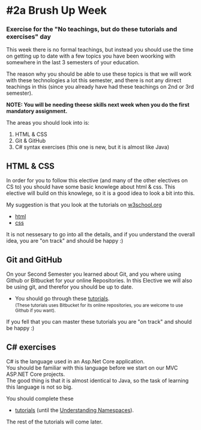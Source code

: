 # #2a Brush Up Week
### Exercise for the "No teachings, but do these tutorials and exercises" day

This week there is no formal teachings, but instead you should use the time on getting up to date with a few topics you have been woorking with somewhere in the last 3 semesters of your education.

The reason why you should be able to use these topics is that  we will work with these technologies a lot this semester, and there is not any dirrect teachings in this (since you already have had these teachings on 2nd or 3rd semester).    

**NOTE: You will be needing theese skills next week when you do the first mandatory assignment.**

The areas you should look into is:

1. HTML & CSS
2. Git & GitHub
3. C# syntax exercises (this one is new, but it is almost like Java)    

## HTML & CSS
In order for you to follow this elective (and many of the other electives on CS to) you should have some basic knowlege about html & css. This elective will build on this knowlege, so it is a good idea to look a bit into this.    

My suggestion is that you look at the tutorials on [w3school.org](http://www.w3schools.com)    
* [html](http://www.w3schools.com/html/)
* [css](http://www.w3schools.com/css/)    

It is not nessesary to go into all the details, and if you understand the overall idea, you are "on track" and should be happy :)

## Git and GitHub
On your Second Semester you learned about Git, and you where using Github or Bitbucket for your online Repositories. In this Elective we will also be using git, and therefor you should be up to date.    
* You should go through these [tutorials](xxx).     
<small>(These tutorials uses Bitbucket for its online repositories, you are welcome to use Github if you want).</small>      

If you fell that you can master these tutorials you are "on track" and should be happy :)

## C# exercises
C# is the language used in an Asp.Net Core application.    
You should be familiar with this language before we start on our MVC ASP.NET Core projects.    
The good thing is that it is almost identical to Java, so the task of learning this language is not so big.

You should complete these 
* [tutorials](https://www.microsoft.com/net/tutorials/csharp/getting-started) (until the [Understanding Namespaces](https://www.microsoft.com/net/tutorials/csharp/getting-started/namespaces)).     

The rest of the tutorials will come later.
